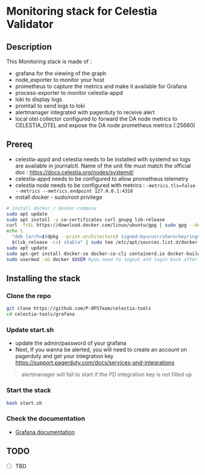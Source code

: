 # Monitoring stack for Celestia Validator

## Description
This Monitoring stack is made of :
- grafana for the viewing of the graph
- node_exporter to monitor your host
- prometheus to capture the metrics and make it available for Grafana
- process-exporter to monitor celestia-appd
- loki to display logs
- promtail to send logs to loki
- alertmanager integrated with pagerduty to receive alert
- local otel collector configured to forward the DA node metrics to CELESTIA_OTEL and expose the DA node prometheus metrics (:25660)

## Prereq

- celestia-appd and celestia needs to be installed with systemd so logs are available in journalctl. Name of the unit file must match the official doc : https://docs.celestia.org/nodes/systemd/ 
- celestia-appd needs to be configured to allow prometheus telemetry
- celestia node needs to be configured with metrics : `-metrics.tls=false --metrics --metrics.endpoint 127.0.0.1:4318`
- install docker - sudo/root privilege

```bash
# install docker / docker-compose
sudo apt update
sudo apt install -y ca-certificates curl gnupg lsb-release
curl -fsSL https://download.docker.com/linux/ubuntu/gpg | sudo gpg --dearmor -o /usr/share/keyrings/docker-archive-keyring.gpg
echo \
  "deb [arch=$(dpkg --print-architecture) signed-by=/usr/share/keyrings/docker-archive-keyring.gpg] https://download.docker.com/linux/ubuntu \
  $(lsb_release -cs) stable" | sudo tee /etc/apt/sources.list.d/docker.list > /dev/null
sudo apt update
sudo apt-get install docker-ce docker-ce-cli containerd.io docker-buildx-plugin docker-compose-plugin
sudo usermod -aG docker $USER #you need to logout and login back after that
```

## Installing the stack

### Clone the repo

```bash
git clone https://github.com/P-OPSTeam/celestia-tools
cd celestia-tools/grafana
```

### Update start.sh

- update the admin/password of your grafana
- Next, If you wanna be alerted, you will need to create an account on pagerduty and get your integration key https://support.pagerduty.com/docs/services-and-integrations

> alertmanager will fail to start if the PD integration key is not filled up 


### Start the stack

```bash
bash start.sh
```

### Check the documentation

- [Grafana documentation](docs/grafana.md)

## TODO

- [ ] TBD


